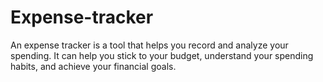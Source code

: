 # Expense-tracker
An expense tracker is a tool that helps you record and analyze your spending. It can help you stick to your budget, understand your spending habits, and achieve your financial goals. 
